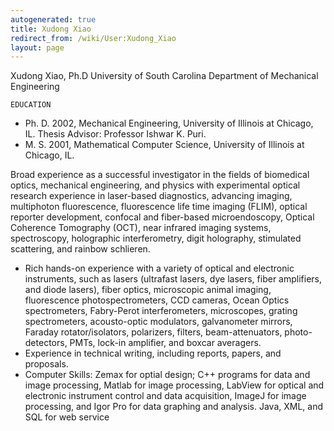 ```yaml
---
autogenerated: true
title: Xudong Xiao
redirect_from: /wiki/User:Xudong_Xiao
layout: page
---
```


Xudong Xiao, Ph.D University of South Carolina Department of Mechanical
Engineering

`EDUCATION`

-   Ph. D. 2002, Mechanical Engineering, University of Illinois at
    Chicago, IL. Thesis Advisor: Professor Ishwar K. Puri.
-   M. S. 2001, Mathematical Computer Science, University of Illinois at
    Chicago, IL.

Broad experience as a successful investigator in the fields of
biomedical optics, mechanical engineering, and physics with experimental
optical research experience in laser-based diagnostics, advancing
imaging, multiphoton fluorescence, fluorescence life time imaging
(FLIM), optical reporter development, confocal and fiber-based
microendoscopy, Optical Coherence Tomography (OCT), near infrared
imaging systems, spectroscopy, holographic interferometry, digit
holography, stimulated scattering, and rainbow schlieren.

-   Rich hands-on experience with a variety of optical and electronic
    instruments, such as lasers (ultrafast lasers, dye lasers, fiber
    amplifiers, and diode lasers), fiber optics, microscopic animal
    imaging, fluorescence photospectrometers, CCD cameras, Ocean Optics
    spectrometers, Fabry-Perot interferometers, microscopes, grating
    spectrometers, acousto-optic modulators, galvanometer mirrors,
    Faraday rotator/isolators, polarizers, filters, beam-attenuators,
    photo-detectors, PMTs, lock-in amplifier, and boxcar averagers.
-   Experience in technical writing, including reports, papers, and
    proposals.
-   Computer Skills: Zemax for optial design; C++ programs for data and
    image processing, Matlab for image processing, LabView for optical
    and electronic instrument control and data acquisition, ImageJ for
    image processing, and Igor Pro for data graphing and analysis. Java,
    XML, and SQL for web service
